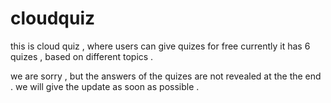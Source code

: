 # cloudquiz
this is cloud quiz , where users can give quizes for free 
currently it has 6 quizes , based on different topics .

we are sorry , but the answers of the quizes are not revealed at the the end .
we will give the update as soon as possible . 
